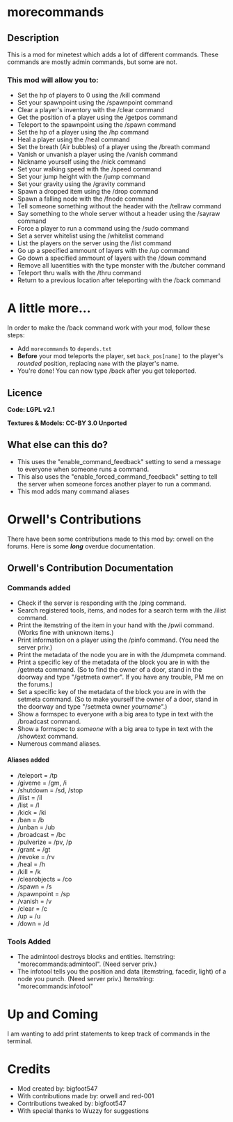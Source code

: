 # morecommands

## Description
This is a mod for minetest which adds a lot of different commands.
These commands are mostly admin commands, but some are not.

### This mod will allow you to:

  * Set the hp of players to 0 using the /kill command
  * Set your spawnpoint using the /spawnpoint command
  * Clear a player's inventory with the /clear command
  * Get the position of a player using the /getpos command
  * Teleport to the spawnpoint using the /spawn command
  * Set the hp of a player using the /hp command
  * Heal a player using the /heal command
  * Set the breath  (Air bubbles) of a player using the /breath command
  * Vanish or unvanish a player using the /vanish command
  * Nickname yourself using the /nick command
  * Set your walking speed with the /speed command
  * Set your jump height with the /jump command
  * Set your gravity using the /gravity command
  * Spawn a dropped item using the /drop command
  * Spawn a falling node with the /fnode command
  * Tell someone something without the header with the /tellraw command
  * Say something to the whole server without a header using the /sayraw command
  * Force a player to run a command using the /sudo command
  * Set a server whitelist using the /whitelist command
  * List the players on the server using the /list command
  * Go up a specified ammount of layers with the /up command
  * Go down a specified ammount of layers with the /down command
  * Remove all luaentities with the type monster with the /butcher command
  * Teleport thru walls with the /thru command
  * Return to a previous location after teleporting with the /back command

# A little more...
In order to make the /back command work with your mod, follow these steps:

 * Add `morecommands` to `depends.txt`
 * **Before** your mod teleports the player, set `back_pos[name]` to the player's *rounded* position, replacing `name` with the player's name.
 * You're done! You can now type /back after you get teleported.

## Licence
**Code: LGPL v2.1**

**Textures & Models: CC-BY 3.0 Unported**

## What else can this do?
  * This uses the "enable_command_feedback" setting to send a message to everyone when someone runs a command.
  * This also uses the "enable_forced_command_feedback" setting to tell the server when someone forces another
      player to run a command.
  * This mod adds many command aliases

# Orwell's Contributions

There have been some contributions made to this mod by: orwell on the forums.
Here is some ***long*** overdue documentation.

## Orwell's Contribution Documentation

### Commands added
 * Check if the server is responding with the /ping command.
 * Search registered tools, items, and nodes for a search term with the /ilist command.
 * Print the itemstring of the item in your hand with the /pwii command. (Works fine with unknown items.)
 * Print information on a player using the /pinfo command. (You need the server priv.)
 * Print the metadata of the node you are in with the /dumpmeta command.
 * Print a specific key of the metadata of the block you are in with the /getmeta command. (So to find the owner of a door, stand in the doorway and type "/getmeta owner". If you have any trouble, PM me on the forums.)
 * Set a specific key of the metadata of the block you are in with the setmeta command. (So to make yourself the owner of a door, stand in the doorway and type "/setmeta owner *yourname*".)
 * Show a formspec to everyone with a big area to type in text with the /broadcast command.
 * Show a formspec to *someone* with a big area to type in text with the /showtext command.
 * Numerous command aliases.

#### Aliases added
 * /teleport = /tp
 * /giveme = /gm, /i
 * /shutdown = /sd, /stop
 * /ilist = /il
 * /list = /l
 * /kick = /ki
 * /ban = /b
 * /unban = /ub
 * /broadcast = /bc
 * /pulverize = /pv, /p
 * /grant = /gt
 * /revoke = /rv
 * /heal = /h
 * /kill = /k
 * /clearobjects = /co
 * /spawn = /s
 * /spawnpoint = /sp
 * /vanish = /v
 * /clear = /c
 * /up = /u
 * /down = /d

### Tools Added
 * The admintool destroys blocks and entities. Itemstring: "morecommands:admintool". (Need server priv.)
 * The infotool tells you the position and data (itemstring, facedir, light) of a node you punch. (Need server priv.) Itemstring: "morecommands:infotool"

# Up and Coming
I am wanting to add print statements to keep track of commands in the terminal.

# Credits
 * Mod created by: bigfoot547
 * With contributions made by: orwell and red-001
 * Contributions tweaked by: bigfoot547
 * With special thanks to Wuzzy for suggestions
